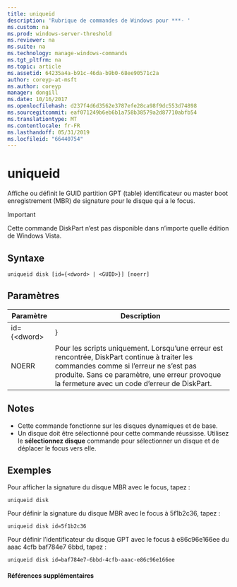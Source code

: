 ```yaml
---
title: uniqueid
description: 'Rubrique de commandes de Windows pour ***- '
ms.custom: na
ms.prod: windows-server-threshold
ms.reviewer: na
ms.suite: na
ms.technology: manage-windows-commands
ms.tgt_pltfrm: na
ms.topic: article
ms.assetid: 64235a4a-b91c-46da-b9b0-68ee90571c2a
author: coreyp-at-msft
ms.author: coreyp
manager: dongill
ms.date: 10/16/2017
ms.openlocfilehash: d237f4d6d3562e3787efe28ca98f9dc553d74898
ms.sourcegitcommit: eaf071249b6eb6b1a758b38579a2d87710abfb54
ms.translationtype: MT
ms.contentlocale: fr-FR
ms.lasthandoff: 05/31/2019
ms.locfileid: "66440754"
---
```

# <a name="uniqueid"></a>uniqueid



Affiche ou définit le GUID partition GPT (table) identificateur ou master boot enregistrement (MBR) de signature pour le disque qui a le focus.

> [!IMPORTANT]
> Cette commande DiskPart n’est pas disponible dans n’importe quelle édition de Windows Vista.

## <a name="syntax"></a>Syntaxe

```
uniqueid disk [id={<dword> | <GUID>}] [noerr]
```

## <a name="parameters"></a>Paramètres

|  Paramètre   |                                                                                             Description                                                                                              |
|--------------|------------------------------------------------------------------------------------------------------------------------------------------------------------------------------------------------------|
| id={\<dword> |                                                                                               <GUID>}                                                                                                |
|    NOERR     | Pour les scripts uniquement. Lorsqu’une erreur est rencontrée, DiskPart continue à traiter les commandes comme si l’erreur ne s’est pas produite. Sans ce paramètre, une erreur provoque la fermeture avec un code d’erreur de DiskPart. |

## <a name="remarks"></a>Notes

-   Cette commande fonctionne sur les disques dynamiques et de base.
-   Un disque doit être sélectionné pour cette commande réussisse. Utilisez le **sélectionnez disque** commande pour sélectionner un disque et de déplacer le focus vers elle.

## <a name="BKMK_examples"></a>Exemples

Pour afficher la signature du disque MBR avec le focus, tapez :
```
uniqueid disk
```
Pour définir la signature du disque MBR avec le focus à 5f1b2c36, tapez :
```
uniqueid disk id=5f1b2c36
```
Pour définir l’identificateur du disque GPT avec le focus à e86c96e166ee du aaac 4cfb baf784e7 6bbd, tapez :
```
uniqueid disk id=baf784e7-6bbd-4cfb-aaac-e86c96e166ee
```

#### <a name="additional-references"></a>Références supplémentaires

